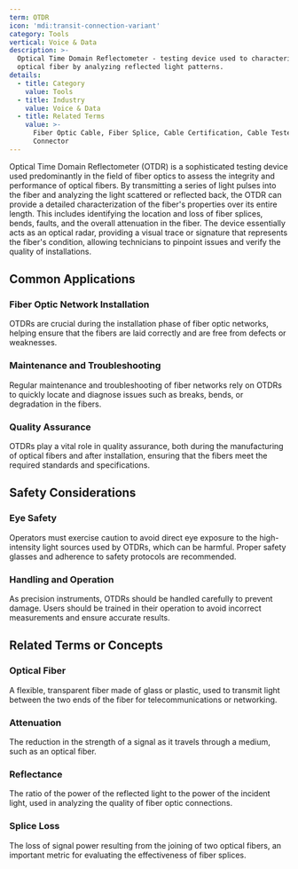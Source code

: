 ```yaml
---
term: OTDR
icon: 'mdi:transit-connection-variant'
category: Tools
vertical: Voice & Data
description: >-
  Optical Time Domain Reflectometer - testing device used to characterize
  optical fiber by analyzing reflected light patterns.
details:
  - title: Category
    value: Tools
  - title: Industry
    value: Voice & Data
  - title: Related Terms
    value: >-
      Fiber Optic Cable, Fiber Splice, Cable Certification, Cable Tester, LC
      Connector
---
```

Optical Time Domain Reflectometer (OTDR) is a sophisticated testing device used predominantly in the field of fiber optics to assess the integrity and performance of optical fibers. By transmitting a series of light pulses into the fiber and analyzing the light scattered or reflected back, the OTDR can provide a detailed characterization of the fiber's properties over its entire length. This includes identifying the location and loss of fiber splices, bends, faults, and the overall attenuation in the fiber. The device essentially acts as an optical radar, providing a visual trace or signature that represents the fiber's condition, allowing technicians to pinpoint issues and verify the quality of installations.

## Common Applications

### Fiber Optic Network Installation
OTDRs are crucial during the installation phase of fiber optic networks, helping ensure that the fibers are laid correctly and are free from defects or weaknesses.

### Maintenance and Troubleshooting
Regular maintenance and troubleshooting of fiber networks rely on OTDRs to quickly locate and diagnose issues such as breaks, bends, or degradation in the fibers.

### Quality Assurance
OTDRs play a vital role in quality assurance, both during the manufacturing of optical fibers and after installation, ensuring that the fibers meet the required standards and specifications.

## Safety Considerations

### Eye Safety
Operators must exercise caution to avoid direct eye exposure to the high-intensity light sources used by OTDRs, which can be harmful. Proper safety glasses and adherence to safety protocols are recommended.

### Handling and Operation
As precision instruments, OTDRs should be handled carefully to prevent damage. Users should be trained in their operation to avoid incorrect measurements and ensure accurate results.

## Related Terms or Concepts

### Optical Fiber
A flexible, transparent fiber made of glass or plastic, used to transmit light between the two ends of the fiber for telecommunications or networking.

### Attenuation
The reduction in the strength of a signal as it travels through a medium, such as an optical fiber.

### Reflectance
The ratio of the power of the reflected light to the power of the incident light, used in analyzing the quality of fiber optic connections.

### Splice Loss
The loss of signal power resulting from the joining of two optical fibers, an important metric for evaluating the effectiveness of fiber splices.
